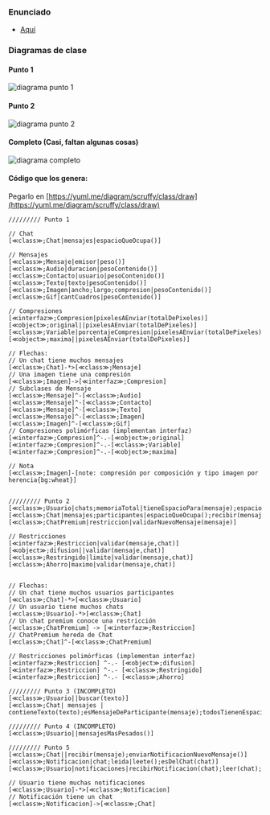 ### Enunciado
- [Aquí](https://docs.google.com/document/d/e/2PACX-1vTiod1ID7UPdUFQcH7nXs1VlKK6d1EW2FuwzbAkG-TvtBteEFPQJ16EfDSbzX-Y5BgDukIJLE0VdsZ0/pub)

### Diagramas de clase

#### Punto 1

![diagrama punto 1](https://yuml.me/841a00d2.png)

#### Punto 2

![diagrama punto 2](https://yuml.me/06d60d27.png)

#### Completo (Casi, faltan algunas cosas)

![diagrama completo](https://yuml.me/2c395d78.png)

#### Código que los genera:

Pegarlo en [https://yuml.me/diagram/scruffy/class/draw](https://yuml.me/diagram/scruffy/class/draw)

```yuml
///////// Punto 1

// Chat
[≪class≫;Chat|mensajes|espacioQueOcupa()]

// Mensajes
[≪class≫;Mensaje|emisor|peso()]
[≪class≫;Audio|duracion|pesoContenido()]
[≪class≫;Contacto|usuario|pesoContenido()]
[≪class≫;Texto|texto|pesoContenido()]
[≪class≫;Imagen|ancho;largo;compresion|pesoContenido()]
[≪class≫;Gif|cantCuadros|pesoContenido()]

// Compresiones
[≪interfaz≫;Compresion|pixelesAEnviar(totalDePixeles)]
[≪object≫;original||pixelesAEnviar(totalDePixeles)]
[≪class≫;Variable|porcentajeCompresion|pixelesAEnviar(totalDePixeles)]
[≪object≫;maxima||pixelesAEnviar(totalDePixeles)]

// Flechas:
// Un chat tiene muchos mensajes
[≪class≫;Chat]-*>[≪class≫;Mensaje]
// Una imagen tiene una compresión
[≪class≫;Imagen]->[≪interfaz≫;Compresion]
// Subclases de Mensaje
[≪class≫;Mensaje]^-[≪class≫;Audio]
[≪class≫;Mensaje]^-[≪class≫;Contacto]
[≪class≫;Mensaje]^-[≪class≫;Texto]
[≪class≫;Mensaje]^-[≪class≫;Imagen]
[≪class≫;Imagen]^-[≪class≫;Gif]
// Compresiones polimórficas (implementan interfaz)
[≪interfaz≫;Compresion]^-.-[≪object≫;original]
[≪interfaz≫;Compresion]^-.-[≪class≫;Variable]
[≪interfaz≫;Compresion]^-.-[≪object≫;maxima]

// Nota
[≪class≫;Imagen]-[note: compresión por composición y tipo imagen por herencia{bg:wheat}]


///////// Punto 2
[≪class≫;Usuario|chats;memoriaTotal|tieneEspacioPara(mensaje);espacioLibre();espacioOcupadoPorChats()]
[≪class≫;Chat|mensajes;participantes|espacioQueOcupa();recibir(mensaje);validarNuevoMensaje();validarEmisor();validarMemoriaDisponiblePara()]
[≪class≫;ChatPremium|restriccion|validarNuevoMensaje(mensaje)]

// Restricciones
[≪interfaz≫;Restriccion|validar(mensaje,chat)]
[≪object≫;difusion||validar(mensaje,chat)]
[≪class≫;Restringido|limite|validar(mensaje,chat)]
[≪class≫;Ahorro|maximo|validar(mensaje,chat)]


// Flechas:
// Un chat tiene muchos usuarios participantes
[≪class≫;Chat]-*>[≪class≫;Usuario]
// Un usuario tiene muchos chats
[≪class≫;Usuario]-*>[≪class≫;Chat]
// Un chat premium conoce una restricción
[≪class≫;ChatPremium] -> [≪interfaz≫;Restriccion]
// ChatPremium hereda de Chat
[≪class≫;Chat]^-[≪class≫;ChatPremium]

// Restricciones polimórficas (implementan interfaz)
[≪interfaz≫;Restriccion] ^-.- [≪object≫;difusion]
[≪interfaz≫;Restriccion] ^-.- [≪class≫;Restringido]
[≪interfaz≫;Restriccion] ^-.- [≪class≫;Ahorro]

///////// Punto 3 (INCOMPLETO)
[≪class≫;Usuario||buscar(texto)]
[≪class≫;Chat| mensajes | contieneTexto(texto);esMensajeDeParticipante(mensaje);todosTienenEspacioPara(mensaje)]

///////// Punto 4 (INCOMPLETO)
[≪class≫;Usuario||mensajesMasPesados()]

///////// Punto 5
[≪class≫;Chat||recibir(mensaje);enviarNotificacionNuevoMensaje()]
[≪class≫;Notificacion|chat;leida|leete();esDelChat(chat)]
[≪class≫;Usuario|notificaciones|recibirNotificacion(chat);leer(chat);notificacionesDeChat(chat);notificacionesSinLeer()]

// Usuario tiene muchas notificaciones
[≪class≫;Usuario]-*>[≪class≫;Notificacion]
// Notificación tiene un chat
[≪class≫;Notificacion]->[≪class≫;Chat]
```
